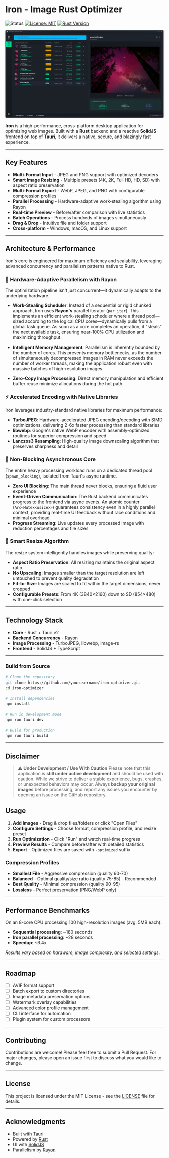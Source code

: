 # Iron - Image Rust Optimizer

![Status](https://img.shields.io/badge/status-under--development-orange)
[![License: MIT](https://img.shields.io/badge/License-MIT-yellow.svg)](https://opensource.org/licenses/MIT)
[![Rust Version](https://img.shields.io/badge/rust-2021_edition-orange.svg)](https://www.rust-lang.org/)

![Iron](screenshot.png)

**Iron** is a high-performance, cross-platform desktop application for optimizing web images. Built with a **Rust** backend and a reactive **SolidJS** frontend on top of **Tauri**, it delivers a native, secure, and blazingly fast experience.

---

## Key Features

- **Multi-Format Input** - JPEG and PNG support with optimized decoders
- **Smart Image Resizing** - Multiple presets (4K, 2K, Full HD, HD, SD) with aspect ratio preservation
- **Multi-Format Export** - WebP, JPEG, and PNG with configurable compression profiles
- **Parallel Processing** - Hardware-adaptive work-stealing algorithm using Rayon
- **Real-time Preview** - Before/after comparison with live statistics
- **Batch Operations** - Process hundreds of images simultaneously
- **Drag & Drop** - Intuitive file and folder support
- **Cross-platform** - Windows, macOS, and Linux support

---

## Architecture & Performance

Iron's core is engineered for maximum efficiency and scalability, leveraging advanced concurrency and parallelism patterns native to Rust.

### 🚀 Hardware-Adaptive Parallelism with Rayon

The optimization pipeline isn't just concurrent—it dynamically adapts to the underlying hardware.

- **Work-Stealing Scheduler**: Instead of a sequential or rigid chunked approach, Iron uses **Rayon's** parallel iterator (`par_iter`). This implements an efficient work-stealing scheduler where a thread pool—sized according to the logical CPU cores—dynamically pulls from a global task queue. As soon as a core completes an operation, it "steals" the next available task, ensuring near-100% CPU utilization and maximizing throughput.

- **Intelligent Memory Management**: Parallelism is inherently bounded by the number of cores. This prevents memory bottlenecks, as the number of simultaneously decompressed images in RAM never exceeds the number of worker threads, making the application robust even with massive batches of high-resolution images.

- **Zero-Copy Image Processing**: Direct memory manipulation and efficient buffer reuse minimize allocations during the hot path.

### ⚡ Accelerated Encoding with Native Libraries

Iron leverages industry-standard native libraries for maximum performance:

- **TurboJPEG**: Hardware-accelerated JPEG encoding/decoding with SIMD optimizations, delivering 2-6x faster processing than standard libraries
- **libwebp**: Google's native WebP encoder with assembly-optimized routines for superior compression and speed
- **Lanczos3 Resampling**: High-quality image downscaling algorithm that preserves sharpness and detail

### 🔄 Non-Blocking Asynchronous Core

The entire heavy processing workload runs on a dedicated thread pool (`spawn_blocking`), isolated from Tauri's async runtime.

- **Zero UI Blocking**: The main thread never blocks, ensuring a fluid user experience
- **Event-Driven Communication**: The Rust backend communicates progress to the frontend via async events. An atomic counter (`Arc<Mutex<usize>>`) guarantees consistency even in a highly parallel context, providing real-time UI feedback without race conditions and minimal overhead
- **Progress Streaming**: Live updates every processed image with reduction percentages and file sizes

### 🎯 Smart Resize Algorithm

The resize system intelligently handles images while preserving quality:

- **Aspect Ratio Preservation**: All resizing maintains the original aspect ratio
- **No Upscaling**: Images smaller than the target resolution are left untouched to prevent quality degradation
- **Fit-to-Size**: Images are scaled to fit within the target dimensions, never cropped
- **Configurable Presets**: From 4K (3840×2160) down to SD (854×480) with one-click selection

---

## Technology Stack

- **Core** - Rust + Tauri v2
- **Backend Concurrency** - Rayon
- **Image Processing** - TurboJPEG, libwebp, image-rs
- **Frontend** - SolidJS + TypeScript

---

### Build from Source

```bash
# Clone the repository
git clone https://github.com/yourusername/iron-optimizer.git
cd iron-optimizer

# Install dependencies
npm install

# Run in development mode
npm run tauri dev

# Build for production
npm run tauri build
```

---

## Disclaimer

> **⚠️ Under Development / Use With Caution**
> Please note that this application is **still under active development** and should be used with caution. While we strive to deliver a stable experience, bugs, crashes, or unexpected behaviors may occur. Always **backup your original images** before processing, and report any issues you encounter by opening an issue on the GitHub repository.

## Usage

1. **Add Images** - Drag & drop files/folders or click "Open Files"
2. **Configure Settings** - Choose format, compression profile, and resize preset
3. **Run Optimization** - Click "Run" and watch real-time progress
4. **Preview Results** - Compare before/after with detailed statistics
5. **Export** - Optimized files are saved with `-optimized` suffix

### Compression Profiles

- **Smallest File** - Aggressive compression (quality 60-70)
- **Balanced** - Optimal quality/size ratio (quality 75-85) - Recommended
- **Best Quality** - Minimal compression (quality 90-95)
- **Lossless** - Perfect preservation (PNG/WebP only)

---

## Performance Benchmarks

On an 8-core CPU processing 100 high-resolution images (avg. 5MB each):

- **Sequential processing**: ~180 seconds
- **Iron parallel processing**: ~28 seconds
- **Speedup**: ~6.4x

*Results vary based on hardware, image complexity, and selected settings.*

---

## Roadmap

- [ ] AVIF format support
- [ ] Batch export to custom directories
- [ ] Image metadata preservation options
- [ ] Watermark overlay capabilities
- [ ] Advanced color profile management
- [ ] CLI interface for automation
- [ ] Plugin system for custom processors

---

## Contributing

Contributions are welcome! Please feel free to submit a Pull Request. For major changes, please open an issue first to discuss what you would like to change.

---

## License

This project is licensed under the MIT License - see the [LICENSE](LICENSE) file for details.

---

## Acknowledgments

- Built with [Tauri](https://tauri.app/)
- Powered by [Rust](https://www.rust-lang.org/)
- UI with [SolidJS](https://www.solidjs.com/)
- Parallelism by [Rayon](https://github.com/rayon-rs/rayon)
